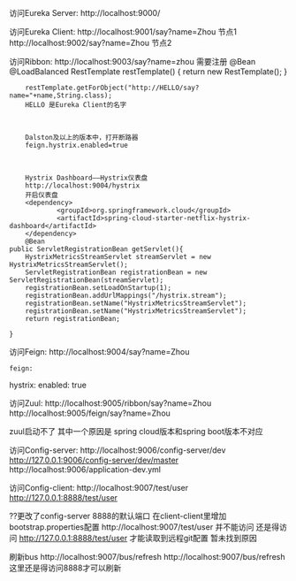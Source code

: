 访问Eureka Server:
http://localhost:9000/


访问Eureka Client: 
http://localhost:9001/say?name=Zhou  节点1
http://localhost:9002/say?name=Zhou  节点2

访问Ribbon:
http://localhost:9003/say?name=zhou
		需要注册
		@Bean
    @LoadBalanced
    RestTemplate restTemplate() {
        return  new RestTemplate();
    }
		
		
		restTemplate.getForObject("http://HELLO/say?name="+name,String.class);
		HELLO 是Eureka Client的名字
		
		
		
		Dalston及以上的版本中，打开断路器 
		feign.hystrix.enabled=true
		
			
			
		Hystrix Dashboard——Hystrix仪表盘	
		http://localhost:9004/hystrix
		开启仪表盘
		<dependency>
				<groupId>org.springframework.cloud</groupId>
				<artifactId>spring-cloud-starter-netflix-hystrix-dashboard</artifactId>
		</dependency>
		@Bean
    public ServletRegistrationBean getServlet(){
        HystrixMetricsStreamServlet streamServlet = new HystrixMetricsStreamServlet();
        ServletRegistrationBean registrationBean = new ServletRegistrationBean(streamServlet);
        registrationBean.setLoadOnStartup(1);
        registrationBean.addUrlMappings("/hystrix.stream");
        registrationBean.setName("HystrixMetricsStreamServlet");
        registrationBean.setName("HystrixMetricsStreamServlet");
        return registrationBean;

    }
		
访问Feign:
http://localhost:9004/say?name=Zhou


	feign:
  hystrix:
    enabled: true
		

		
访问Zuul:
http://localhost:9005/ribbon/say?name=Zhou
http://localhost:9005/feign/say?name=Zhou

zuul启动不了 其中一个原因是 spring cloud版本和spring boot版本不对应



访问Config-server:
http://localhost:9006/config-server/dev
http://127.0.0.1:9006/config-server/dev/master
http://localhost:9006/application-dev.yml

访问Config-client:
http://localhost:9007/test/user
http://127.0.0.1:8888/test/user

??更改了config-server 8888的默认端口 在client-client里增加bootstrap.properties配置  http://localhost:9007/test/user  并不能访问
还是得访问  http://127.0.0.1:8888/test/user 才能读取到远程git配置  暂未找到原因


刷新bus http://localhost:9007/bus/refresh
http://localhost:9007/bus/refresh   这里还是得访问8888才可以刷新


